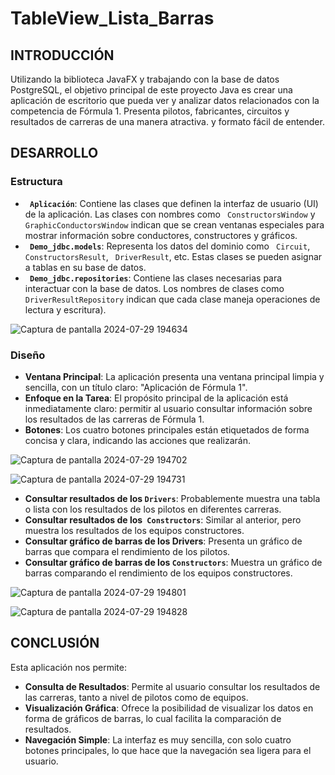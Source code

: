 # TableView_Lista_Barras

## INTRODUCCIÓN

Utilizando la biblioteca JavaFX y trabajando con la base de datos PostgreSQL, el objetivo principal de este proyecto Java es crear una aplicación de escritorio que pueda ver y analizar datos relacionados con la competencia de Fórmula 1. Presenta pilotos, fabricantes, circuitos y resultados de carreras de una manera atractiva. y formato fácil de entender.






## **DESARROLLO**

### Estructura
-	**` Aplicación`**: Contiene las clases que definen la interfaz de usuario (UI) de la aplicación. Las clases con nombres como ` ConstructorsWindow`  y ` GraphicConductorsWindow ` indican que se crean ventanas especiales para mostrar información sobre conductores, constructores y gráficos.
-	**` Demo_jdbc.models`**: Representa los datos del dominio como ` Circuit`, ` ConstructorsResult`, ` DriverResult`, etc. Estas clases se pueden asignar a tablas en su base de datos.
-	**` Demo_jdbc.repositories`**: Contiene las clases necesarias para interactuar con la base de datos. Los nombres de clases como ` DriverResultRepository` indican que cada clase maneja operaciones de lectura y escritura).











![Captura de pantalla 2024-07-29 194634](https://github.com/user-attachments/assets/b3a57c18-fbf1-4c3e-b02f-7977b54485b9)















### Diseño
-	**Ventana Principal**: La aplicación presenta una ventana principal limpia y sencilla, con un título claro: "Aplicación de Fórmula 1".
-	**Enfoque en la Tarea**: El propósito principal de la aplicación está inmediatamente claro: permitir al usuario consultar información sobre los resultados de las carreras de Fórmula 1.
-	**Botones**: Los cuatro botones principales están etiquetados de forma concisa y clara, indicando las acciones que realizarán.








![Captura de pantalla 2024-07-29 194702](https://github.com/user-attachments/assets/02b1dee6-a946-42db-bfd7-ed902582b54b)















![Captura de pantalla 2024-07-29 194731](https://github.com/user-attachments/assets/8e994923-0d44-4642-95c3-c00f55d10c1c)














-	**Consultar resultados de los `Drivers`**: Probablemente muestra una tabla o lista con los resultados de los pilotos en diferentes carreras.
-	**Consultar resultados de los` Constructors`**: Similar al anterior, pero muestra los resultados de los equipos constructores.
-	**Consultar gráfico de barras de los Drivers**: Presenta un gráfico de barras que compara el rendimiento de los pilotos.
-	**Consultar gráfico de barras de los `Constructors`**: Muestra un gráfico de barras comparando el rendimiento de los equipos constructores.





![Captura de pantalla 2024-07-29 194801](https://github.com/user-attachments/assets/a6f84d55-595c-4d9e-879a-15ba2931c44b)














![Captura de pantalla 2024-07-29 194828](https://github.com/user-attachments/assets/eb61841a-aa17-4378-a3e8-dbc2c18d0f3a)







## **CONCLUSIÓN**
Esta aplicación nos permite:

-	**Consulta de Resultados**: Permite al usuario consultar los resultados de las carreras, tanto a nivel de pilotos como de equipos.
-	**Visualización Gráfica**: Ofrece la posibilidad de visualizar los datos en forma de gráficos de barras, lo cual facilita la comparación de resultados.
-	**Navegación Simple**: La interfaz es muy sencilla, con solo cuatro botones principales, lo que hace que la navegación sea ligera para el usuario.




